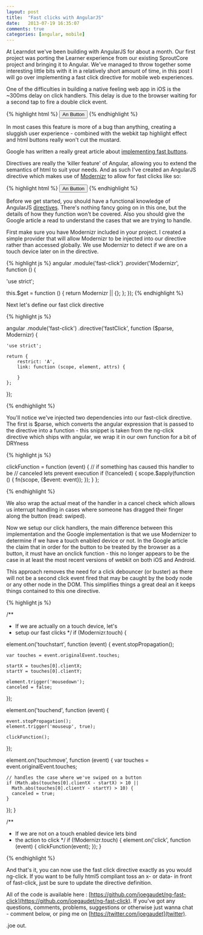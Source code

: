 ```yaml
---
layout: post
title:  "Fast clicks with AngularJS"
date:   2013-07-19 16:35:07
comments: true
categories: [angular, mobile]
---
```


At Learndot we've been building with AngularJS for about a month. Our first project was porting the Learner experience from our existing SproutCore project and bringing it to Angular. We've managed to throw together some interesting little bits with it in a relatively short amount of time, in this post I will go over implementing a fast click directive for mobile web experiences.

One of the difficulties in building a native feeling web app in iOS is the ~300ms delay on click handlers. This delay is due to the browser waiting for a second tap to fire a double click event. 

{% highlight html %}
	<button onclick="someClickFunction()">An Button</button>
{% endhighlight %}

In most cases this feature is more of a bug than anything, creating a sluggish user experience - combined with the webkit tap highlight effect and html buttons really won't cut the mustard.

Google has written a really great article about [implementing fast buttons](https://developers.google.com/mobile/articles/fast_buttons). 

Directives are really the 'killer feature' of Angular, allowing you to extend the semantics of html to suit your needs. And as such I've created an AngularJS directive which makes use of [Modernizr](http://modernizr.com/) to allow for fast clicks like so:

{% highlight html %}
	<button fast-click="someClickFunction()">An Button</button>
{% endhighlight %}


Before we get started, you should have a functional knowledge of AngularJS [directives](httpu//docs.angularjs.org/guide/directive). There's nothing fancy going on in this one, but the details of how they function won't be covered. Also you should give the Google article a read to understand the cases that we are trying to handle.

First make sure you have Modernizr included in your project. I created a simple provider that will allow Modernizr to be injected into our directive rather than accessed globally. We use Modernizr to detect if we are on a touch device later on in the directive.

{% highlight js %}
angular
.module('fast-click')
.provider('Modernizr', function () {

  'use strict';

  this.$get = function () {
    return Modernizr || {};
  };
});
{% endhighlight %}

Next let's define our fast click directive 

{% highlight js %}

angular
.module('fast-click')
.directive('fastClick', function ($parse, Modernizr) {

	'use strict';

	return {
		restrict: 'A',
		link: function (scope, element, attrs) {

	 	}
	};
});

{% endhighlight %}

You'll notice we've injected two dependencies into our fast-click directive. The first is $parse, which converts the angular expression that is passed to the directive into a function - this snippet is taken from the ng-click directive which ships with angular, we wrap it in our own function for a bit of DRYness

{% highlight js %}

clickFunction = function (event) {
	// if something has caused this handler to be
	// canceled lets prevent execution
	if (!canceled) {
		scope.$apply(function () {
    	fn(scope, {$event: event});
		});
	}
};

{% endhighlight %}

We also wrap the actual meat of the handler in a cancel check which allows us interrupt handling in cases where someone has dragged their finger along the button (read: swiped).

Now we setup our click handlers, the main difference between this implementation and the Google implementation is that we use Modernizer to determine if we have a touch enabled device or not. In the Google article the claim that in order for the button to be treated by the browser as a button, it must have an onclick function - this no longer appears to be the case in at least the most recent versions of webkit on both iOS and Android. 

This approach removes the need for a click debouncer (or buster) as there will not be a second click event fired that may be caught by the body node or any other node in the DOM. This simplifies things a great deal an it keeps things contained to this one directive.

{% highlight js %}

/**
 * If we are actually on a touch device, let's
 * setup our fast clicks
 */
if (Modernizr.touch) {

  element.on('touchstart', function (event) {
    event.stopPropagation();

    var touches = event.originalEvent.touches;

    startX = touches[0].clientX;
    startY = touches[0].clientY;

    element.trigger('mousedown');
    canceled = false;
  });

  element.on('touchend', function (event) {

    event.stopPropagation();
    element.trigger('mouseup', true);

    clickFunction();
  });

  element.on('touchmove', function (event) {
    var touches = event.originalEvent.touches;

    // handles the case where we've swiped on a button
    if (Math.abs(touches[0].clientX - startX) > 10 ||
      Math.abs(touches[0].clientY - startY) > 10) {
      canceled = true;
    }
  });
}

/**
 * If we are not on a touch enabled device lets bind
 * the action to click
 */
if (!Modernizr.touch) {
  element.on('click', function (event) {
    clickFunction(event);
  });
}

{% endhighlight %}

And that's it, you can now use the fast click directive exactly as you would ng-click. If you want to be fully html5 compliant toss an x- or data- in front of fast-click, just be sure to update the directive definition.

All of the code is available here : [https://github.com/joegaudet/ng-fast-click](https://github.com/joegaudet/ng-fast-click). If you've got any questions, comments, problems, suggestions or otherwise just wanna chat - comment below, or ping me on [https://twitter.com/joegaudet](twitter).

.joe out.


